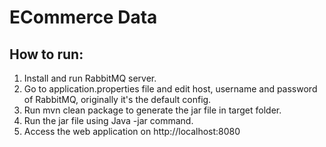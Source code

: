 # ECommerce Data

## How to run:

1. Install and run RabbitMQ server.
2. Go to application.properties file and edit host, username and password of RabbitMQ, originally it's the default config.
3. Run mvn clean package to generate the jar file in target folder.
4. Run the jar file using Java -jar command.
5. Access the web application on http://localhost:8080
